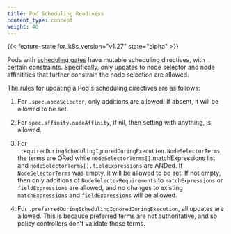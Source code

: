 ```yaml
---
title: Pod Scheduling Readiness
content_type: concept
weight: 40
---
```


<!-- overview -->

{{< feature-state for_k8s_version="v1.27" state="alpha" >}}

Pods with [scheduling gates](/docs/concepts/scheduling-eviction/node-pressure-eviction/) have 
mutable scheduling directives, with certain constraints. Specifically, only updates to node selector
and node affinitities that further constrain the node selection are allowed.

<!-- body -->

The rules for updating a Pod's scheduling directives are as follows:

1. For `.spec.nodeSelector`, only additions are allowed. If absent, it will be allowed to be set.

2. For `spec.affinity.nodeAffinity`, if nil, then setting with anything, is allowed.

3. For `.requiredDuringSchedulingIgnoredDuringExecution.NodeSelectorTerms`, the terms are ORed while `nodeSelectorTerms[]`.matchExpressions list and `nodeSelectorTerms[].fieldExpressions` are ANDed. If `NodeSelectorTerms` was empty, it will be allowed to be set. If not empty, then only additions of `NodeSelectorRequirements` to `matchExpressions` or `fieldExpressions` are allowed, and no changes to existing `matchExpressions` and `fieldExpressions` will be allowed.

4. For `.preferredDuringSchedulingIgnoredDuringExecution`, all updates are allowed. This is because preferred terms are not authoritative, and so policy controllers don't validate those terms.